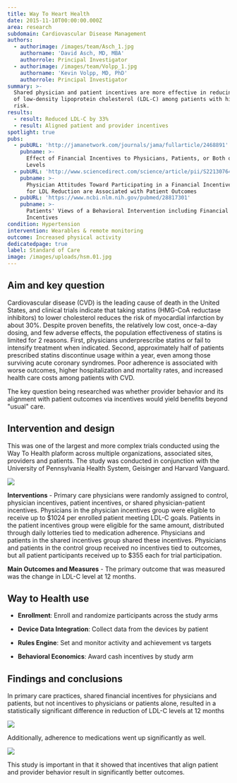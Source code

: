 ```yaml
---
title: Way To Heart Health
date: 2015-11-10T00:00:00.000Z
area: research
subdomain: Cardiovascular Disease Management
authors:
  - authorimage: /images/team/Asch_1.jpg
    authorname: 'David Asch, MD, MBA'
    authorrole: Principal Investigator
  - authorimage: /images/team/Volpp_1.jpg
    authorname: 'Kevin Volpp, MD, PhD'
    authorrole: Principal Investigator
summary: >-
  Shared physician and patient incentives are more effective in reducing levels
  of low-density lipoprotein cholesterol (LDL-C) among patients with high CVD
  risk.
results:
  - result: Reduced LDL-C by 33%
  - result: Aligned patient and provider incentives
spotlight: true
pubs:
  - pubURL: 'http://jamanetwork.com/journals/jama/fullarticle/2468891'
    pubname: >-
      Effect of Financial Incentives to Physicians, Patients, or Both on Lipid
      Levels
  - pubURL: 'http://www.sciencedirect.com/science/article/pii/S221307641630001X'
    pubname: >-
      Physician Attitudes Toward Participating in a Financial Incentive Program
      for LDL Reduction are Associated with Patient Outcomes
  - pubURL: 'https://www.ncbi.nlm.nih.gov/pubmed/28817301'
    pubname: >-
      Patients' Views of a Behavioral Intervention including Financial
      Incentives
condition: Hypertension
intervention: Wearables & remote monitoring
outcome: Increased physical activity
dedicatedpage: true
label: Standard of Care 
image: /images/uploads/hsm.01.jpg
---
```


## Aim and key question

Cardiovascular disease (CVD) is the leading cause of death in the United States, and clinical trials indicate that taking statins (HMG-CoA reductase inhibitors) to lower cholesterol reduces the risk of myocardial infarction by about 30%. Despite proven benefits, the relatively low cost, once-a-day dosing, and few adverse effects, the population effectiveness of statins is limited for 2 reasons. First, physicians underprescribe statins or fail to intensify treatment when indicated. Second, approximately half of patients prescribed statins discontinue usage within a year, even among those surviving acute coronary syndromes. Poor adherence is associated with worse outcomes, higher hospitalization and mortality rates, and increased health care costs among patients with CVD.

The key question being researched was whether provider behavior and its alignment with patient outcomes via incentives would yield benefits beyond "usual" care.

## Intervention and design

This was one of the largest and more complex trials conducted using the Way To Health plaform across multiple organizations, associated sites, providers and patients. The study was conducted in conjunction with the University of Pennsylvania Health System, Geisinger and Harvard Vanguard.

<img class="center" src="/images/peng/rc4.2.png" />

**Interventions** - Primary care physicians were randomly assigned to control, physician incentives, patient incentives, or shared physician-patient incentives. Physicians in the physician incentives group were eligible to receive up to $1024 per enrolled patient meeting LDL-C goals. Patients in the patient incentives group were eligible for the same amount, distributed through daily lotteries tied to medication adherence. Physicians and patients in the shared incentives group shared these incentives. Physicians and patients in the control group received no incentives tied to outcomes, but all patient participants received up to $355 each for trial participation.

**Main Outcomes and Measures** - The primary outcome that was measured was the change in LDL-C level at 12 months.

## Way to Health use

- **Enrollment**: Enroll and randomize participants across the study arms

- **Device Data Integration**: Collect data from the devices by patient

- **Rules Engine**: Set and monitor activity and achievement vs targets

- **Behavioral Economics**: Award cash incentives by study arm


## Findings and conclusions

 In primary care practices, shared financial incentives for physicians and patients, but not incentives to physicians or patients alone, resulted in a statistically significant difference in reduction of LDL-C levels at 12 months 

<img class="center" src="/images/peng/rc4.3.png" />

Additionally, adherence to medications went up significantly as well.

<img class="center" src="/images/peng/rc4.png" />

This study is important in that it showed that incentives that align patient and provider behavior result in significantly better outcomes. 

